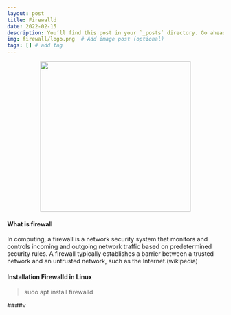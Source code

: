 ```yaml
---
layout: post
title: Firewalld
date: 2022-02-15
description: You’ll find this post in your `_posts` directory. Go ahead and edit it and re-build the site to see your changes. # Add post description (optional)
img: firewall/logo.png  # Add image post (optional)
tags: [] # add tag
---
```

<p align="center">
<img src="/assets/img/firewall/logo.png" width="350"/>
</p>
 
#### What is firewall

In computing, a firewall is a network security system that monitors and controls incoming and outgoing network traffic based on predetermined security rules. A firewall typically establishes a barrier between a trusted network and an untrusted network, such as the Internet.(wikipedia)

#### Installation Firewalld in Linux

> sudo apt install firewalld

####v

